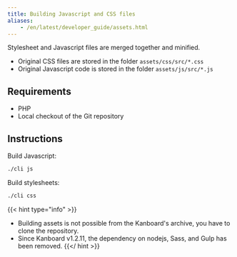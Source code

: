 ```yaml
---
title: Building Javascript and CSS files
aliases:
    - /en/latest/developer_guide/assets.html
---
```


Stylesheet and Javascript files are merged together and minified.

- Original CSS files are stored in the folder `assets/css/src/*.css`
- Original Javascript code is stored in the folder `assets/js/src/*.js`

Requirements
------------

- PHP
- Local checkout of the Git repository

Instructions
------------

Build Javascript:

```bash
./cli js
```

Build stylesheets:

```bash
./cli css
```

{{< hint type="info" >}}
- Building assets is not possible from the Kanboard's archive, you have to clone the repository.
- Since Kanboard v1.2.11, the dependency on nodejs, Sass, and Gulp has been removed.
{{</ hint >}}
